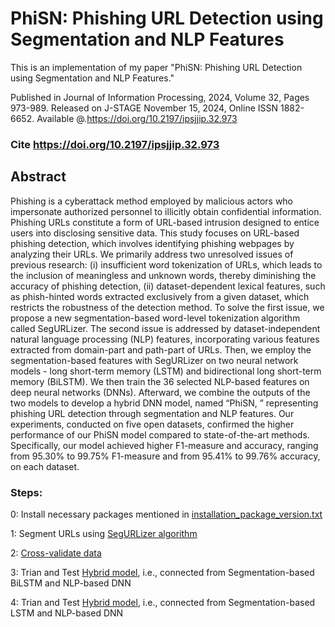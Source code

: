 # PhiSN: Phishing URL Detection using Segmentation and NLP Features
This is an implementation of my paper "PhiSN: Phishing URL Detection using Segmentation and NLP Features."

Published in Journal of Information Processing, 2024, Volume 32, Pages 973-989.
Released on J-STAGE November 15, 2024, Online ISSN 1882-6652.
Available @.https://doi.org/10.2197/ipsjjip.32.973
### Cite https://doi.org/10.2197/ipsjjip.32.973

## Abstract
Phishing is a cyberattack method employed by malicious actors who impersonate authorized personnel to illicitly obtain confidential information. Phishing URLs constitute a form of URL-based intrusion designed to entice users into disclosing sensitive data. This study focuses on URL-based phishing detection, which involves identifying phishing webpages by analyzing their URLs. We primarily address two unresolved issues of previous research: (i) insufficient word tokenization of URLs, which leads to the inclusion of meaningless and unknown words, thereby diminishing the accuracy of phishing detection, (ii) dataset-dependent lexical features, such as phish-hinted words extracted exclusively from a given dataset, which restricts the robustness of the detection method. To solve the first issue, we propose a new segmentation-based word-level tokenization algorithm called SegURLizer. The second issue is addressed by dataset-independent natural language processing (NLP) features, incorporating various features extracted from domain-part and path-part of URLs. Then, we employ the segmentation-based features with SegURLizer on two neural network models - long short-term memory (LSTM) and bidirectional long short-term memory (BiLSTM). We then train the 36 selected NLP-based features on deep neural networks (DNNs). Afterward, we combine the outputs of the two models to develop a hybrid DNN model, named “PhiSN, ” representing phishing URL detection through segmentation and NLP features. Our experiments, conducted on five open datasets, confirmed the higher performance of our PhiSN model compared to state-of-the-art methods. Specifically, our model achieved higher F1-measure and accuracy, ranging from 95.30% to 99.75% F1-measure and from 95.41% to 99.76% accuracy, on each dataset.

### Steps:

0: Install necessary packages mentioned in [installation_package_version.txt](https://github.com/ESDAUNG/PhiSN/blob/main/installation_package_version.txt)

1: Segment URLs using [SegURLizer algorithm](https://github.com/ESDAUNG/PhiSN/blob/main/step1_SegURLizer.py)

2: [Cross-validate data](https://github.com/ESDAUNG/PhiSN/blob/main/step2_cvByIndex.py)

3: Trian and Test [Hybrid model](https://github.com/ESDAUNG/PhiSN/blob/main/Step3_AU-H-BiLSTMDNN.py), i.e., connected from Segmentation-based BiLSTM and NLP-based DNN

4: Trian and Test [Hybrid model](https://github.com/ESDAUNG/PhiSN/blob/main/Step3_AU-H-LSTMDNN.py), i.e., connected from Segmentation-based LSTM and NLP-based DNN
